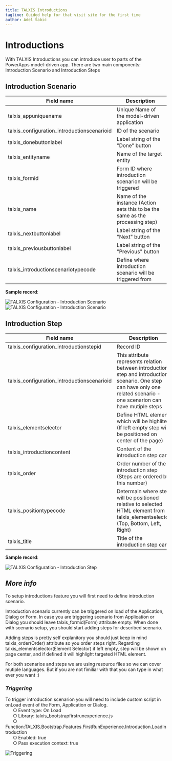```yaml
---
title: TALXIS Introductions
tagline: Guided help for that visit site for the first time
author: Adel Šabić
---
```

# **Introductions**

With TALXIS Introductions you can introduce user to parts of the PowerApps model-driven app. There are two main components: Introduction Scenario and Introduction Steps

## **Introduction Scenario**
| Field name | Description |
|- |- |
| talxis_appuniquename | Unique Name of the model-driven application |
| talxis_configuration_introductionscenarioid | ID of the scenario |
| talxis_donebuttonlabel | Label string of the "Done" button |
| talxis_entityname | Name of the target entity | 
| talxis_formid	| Form ID where introduction scenarion will be triggered |
| talxis_name | Name of the instance (Action sets this to be the same as the processing step) |
| talxis_nextbuttonlabel|Label string of the "Next" button	|
| talxis_previousbuttonlabel|Label string of the "Previous" button	|
| talxis_introductionscenariotypecode	| Define where introduction scenario will be triggered from	|

**Sample record**:

![TALXIS Configuration - Introduction Scenario](/.attachments/Introductions/IntroductionScenarionRecord1.png)
![TALXIS Configuration - Introduction Scenario](/.attachments/Introductions/IntroductionScenarionRecord2.png)

## **Introduction Step**
| Field name | Description |
|- |- |
| talxis_configuration_introductionstepid | Record ID |
| talxis_configuration_introductionscenarioid | This attribute represents relation between introduction step and introduction scenario. One step can have only one related scenario - one scenarion can have mutiple steps |
| talxis_elementselector | Define HTML element which will be highlited (If left empty step will be positioned on center of the page) |
| talxis_introductioncontent | Content of the introduction step card |
| talxis_order | Order number of the introduction step (Steps are ordered by this number) |
| talxis_positiontypecode | Determain where step will be positioned relative to selected HTML element from talxis_elementselector (Top, Bottom, Left, Right) |
| talxis_title | Title of the introduction step card |

**Sample record**:

![TALXIS Configuration - Introduction Step](/.attachments/Introductions/IntroductionStepRecord.png)


## *More info*

To setup introductions feature you will first need to define introduction scenario. <br />

Introduction scenario currently can be triggered on load of the Application, Dialog or Form. In case you are triggering scenario from Application or Dialog you should leave talxis_formid(Form) attribute empty. When done with scenario setup, you should start adding steps for described scenario. <br />

Adding steps is pretty self explanitory you should just keep in mind talxis_order(Order) attribute so you order steps right. Regarding talxis_elementselector(Element Selector) if left empty, step will be shown on page center, and if defined it will highlight targeted HTML element.<br />

For both scenarios and steps we are using resource files so we can cover mutiple languages. But if you are not fimiliar with that you can type in what ever you want :)

### *Triggering*

To trigger introduction scenarion you will need to include custom script in onLoad event of the Form, Application or Dialog.
<br />&nbsp;&nbsp;&nbsp;&nbsp;&nbsp;&nbsp;○ Event type: On Load<br />&nbsp;&nbsp;&nbsp;&nbsp;&nbsp;&nbsp;○ Library: talxis_bootstrapfirstrunexperience.js<br />&nbsp;&nbsp;&nbsp;&nbsp;&nbsp;&nbsp;○  Function:TALXIS.Bootstrap.Features.FirstRunExperience.Introduction.LoadIntroduction<br />&nbsp;&nbsp;&nbsp;&nbsp;&nbsp;&nbsp;○ Enabled: true<br />&nbsp;&nbsp;&nbsp;&nbsp;&nbsp;&nbsp;○ Pass execution context: true

![Triggering](/.attachments/Introductions/IntroductionStepRecord.png)
